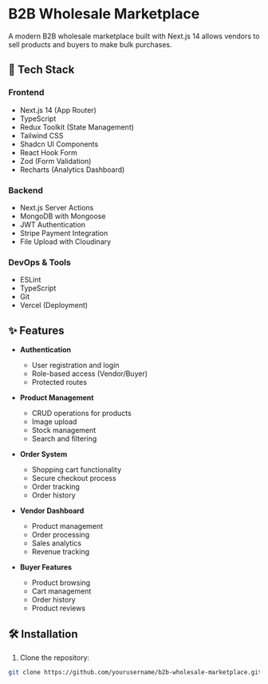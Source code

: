 # B2B Wholesale Marketplace

A modern B2B wholesale marketplace built with Next.js 14 allows vendors to sell products and buyers to make bulk purchases.

## 🚀 Tech Stack

### Frontend

- Next.js 14 (App Router)
- TypeScript
- Redux Toolkit (State Management)
- Tailwind CSS
- Shadcn UI Components
- React Hook Form
- Zod (Form Validation)
- Recharts (Analytics Dashboard)

### Backend

- Next.js Server Actions
- MongoDB with Mongoose
- JWT Authentication
- Stripe Payment Integration
- File Upload with Cloudinary

### DevOps & Tools

- ESLint
- TypeScript
- Git
- Vercel (Deployment)

## ✨ Features

- **Authentication**

  - User registration and login
  - Role-based access (Vendor/Buyer)
  - Protected routes

- **Product Management**

  - CRUD operations for products
  - Image upload
  - Stock management
  - Search and filtering

- **Order System**

  - Shopping cart functionality
  - Secure checkout process
  - Order tracking
  - Order history

- **Vendor Dashboard**

  - Product management
  - Order processing
  - Sales analytics
  - Revenue tracking

- **Buyer Features**
  - Product browsing
  - Cart management
  - Order history
  - Product reviews

## 🛠 Installation

1. Clone the repository:

```bash
git clone https://github.com/yourusername/b2b-wholesale-marketplace.git
```
